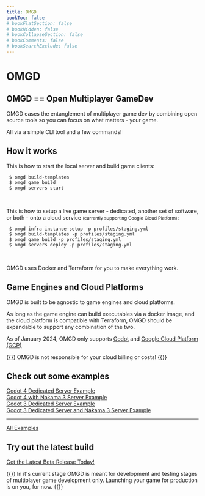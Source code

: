 ```yaml
---
title: OMGD
bookToc: false
# bookFlatSection: false
# bookHidden: false
# bookCollapseSection: false
# bookComments: false
# bookSearchExclude: false
---
```

# OMGD

## OMGD == Open Multiplayer GameDev

OMGD eases the entanglement of multiplayer game dev by combining open source tools so you can focus on what matters - your game.

All via a simple CLI tool and a few commands!
 
## How it works

This is how to start the local server and build game clients:

```tpl
 $ omgd build-templates
 $ omgd game build
 $ omgd servers start
```
<br />

This is how to setup a live game server - dedicated, another set of software, or both - onto a cloud service <small>(currently supporting Google Cloud Platform)</small>:

```tpl
 $ omgd infra instance-setup -p profiles/staging.yml
 $ omgd build-templates -p profiles/staging.yml
 $ omgd game build -p profiles/staging.yml
 $ omgd servers deploy -p profiles/staging.yml
```
<br />

OMGD uses Docker and Terraform for you to make everything work.

## Game Engines and Cloud Platforms

OMGD is built to be agnostic to game engines and cloud platforms.

As long as the game engine can build executables via a docker image, and the cloud platform is compatible with Terraform, OMGD should be expandable to support any combination of the two.

As of January 2024, OMGD only supports [Godot](https://godotengine.org) and [Google Cloud Platform (GCP)](https://cloud.google.com/)

{{<hint danger>}}
OMGD is not responsible for your cloud billing or costs!
{{</hint>}}

## Check out some examples

[Godot 4 Dedicated Server Example](https://github.com/newnoiseworks/omgd-godot4-dedicated-example)
<br />
[Godot 4 with Nakama 3 Server Example](https://github.com/newnoiseworks/omgd-godot4-nakama3-example)
<br />
[Godot 3 Dedicated Server Example](https://github.com/newnoiseworks/omgd-godot3-dedicated-example)
<br />
[Godot 3 Dedicated Server and Nakama 3 Server Example](https://github.com/newnoiseworks/omgd-godot3-dedicated-nakama3-example)
<hr />

[All Examples](https://github.com/orgs/newnoiseworks/repositories?q=omgd+example&type=all&language=&sort=)

## Try out the latest build

[Get the Latest Beta Release Today!](https://github.com/newnoiseworks/omgd/releases)

{{<hint warning>}}
In it's current stage OMGD is meant for development and testing stages of multiplayer game development only. Launching your game for production is on you, for now.
{{</hint>}}
